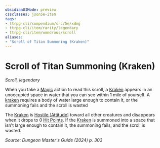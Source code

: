 ```yaml
---
obsidianUIMode: preview
cssclasses: json5e-item
tags:
- ttrpg-cli/compendium/src/5e/xdmg
- ttrpg-cli/item/rarity/legendary
- ttrpg-cli/item/wondrous/scroll
aliases: 
- "Scroll of Titan Summoning (Kraken)"
---
```

# Scroll of Titan Summoning (Kraken)
*Scroll, legendary*  



When you take a [Magic](3-Mechanics/CLI/rules/actions.md#Magic) action to read this scroll, a [Kraken](3-Mechanics/CLI/bestiary/monstrosity/kraken-xmm.md) appears in an unoccupied space in water that you can see within 1 mile of yourself. A [kraken](3-Mechanics/CLI/bestiary/monstrosity/kraken-xmm.md) requires a body of water large enough to contain it, or the summoning fails and the scroll is wasted

The [Kraken](3-Mechanics/CLI/bestiary/monstrosity/kraken-xmm.md) is [Hostile [Attitude]](3-Mechanics/CLI/rules/variant-rules/hostile-attitude-xphb.md) toward all other creatures and disappears when it drops to 0 [Hit Points](3-Mechanics/CLI/rules/variant-rules/hit-points-xphb.md). If the [Kraken](3-Mechanics/CLI/bestiary/monstrosity/kraken-xmm.md) is summoned into a space that isn't large enough to contain it, the summoning fails, and the scroll is wasted.

*Source: Dungeon Master's Guide (2024) p. 303*